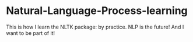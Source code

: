 # Natural-Language-Process-learning
This is how I learn the NLTK package: by practice.
NLP is the future! And I want to be part of it!
